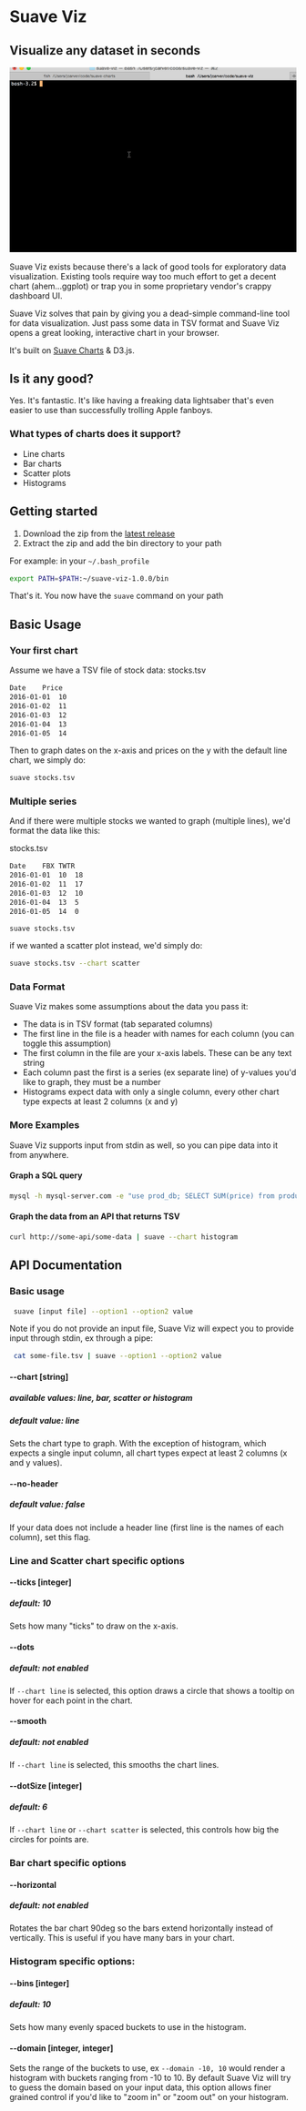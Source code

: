 # Suave Viz

## Visualize any dataset in seconds

![example](https://raw.githubusercontent.com/jcarver989/suave-viz/master/suave-viz.gif)

Suave Viz exists because there's a lack of good tools for exploratory data visualization. Existing tools require way too much effort to get a decent chart (ahem...ggplot) or trap you in some proprietary vendor's crappy dashboard UI.

Suave Viz solves that pain by giving you a dead-simple command-line tool for data visualization. Just pass some data in TSV format and Suave Viz opens a great looking, interactive chart in your browser. 


It's built on [Suave Charts](http://suavecharts.com) & D3.js.

## Is it any good?

Yes. It's fantastic. It's like having a freaking data lightsaber that's even easier to use than successfully trolling Apple fanboys. 

### What types of charts does it support?

- Line charts
- Bar charts
- Scatter plots
- Histograms

## Getting started

1. Download the zip from the [latest release](https://github.com/jcarver989/suave-viz/releases)
2. Extract the zip and add the bin directory to your path

For example: in your `~/.bash_profile`
```bash
export PATH=$PATH:~/suave-viz-1.0.0/bin
```
That's it. You now have the `suave` command on your path

## Basic Usage

### Your first chart
Assume we have a TSV file of stock data: stocks.tsv
```
Date	Price
2016-01-01	10
2016-01-02	11
2016-01-03	12
2016-01-04	13
2016-01-05	14
```

Then to graph dates on the x-axis and prices on the y with the default line chart, we simply do:

```bash
suave stocks.tsv 
```

### Multiple series 
And if there were multiple stocks we wanted to graph (multiple lines), we'd format the data like this:

stocks.tsv
```
Date	FBX	TWTR
2016-01-01	10	18
2016-01-02	11	17
2016-01-03	12	10
2016-01-04	13	5
2016-01-05	14	0
```

```
suave stocks.tsv
```

if we wanted a scatter plot instead, we'd simply do:
```bash
suave stocks.tsv --chart scatter
```

### Data Format
Suave Viz makes some assumptions about the data you pass it: 

- The data is in TSV format (tab separated columns) 
- The first line in the file is a header with names for each column (you can toggle this assumption)
- The first column in the file are your x-axis labels. These can be any text string
- Each column past the first is a series (ex separate line) of y-values you'd like to graph, they must be a number
- Histograms expect data with only a single column, every other chart type expects at least 2 columns (x and y)

### More Examples
Suave Viz supports input from stdin as well, so you can pipe data into it from anywhere.

#### Graph a SQL query

```bash
mysql -h mysql-server.com -e "use prod_db; SELECT SUM(price) from product_sales GROUP BY day;" | suave --chart bar
```

#### Graph the data from an API that returns TSV
```bash
curl http://some-api/some-data | suave --chart histogram 
```

## API Documentation

### Basic usage
```bash
 suave [input file] --option1 --option2 value
```

Note if you do not provide an input file, Suave Viz will expect you to provide input through stdin, ex through a pipe:

```bash
 cat some-file.tsv | suave --option1 --option2 value
```

#### --chart [string]
##### available values: line, bar, scatter or histogram
##### default value: line
Sets the chart type to graph. With the exception of histogram, which expects a single input column, all chart types expect at least 2 columns (x and y values).

#### --no-header
##### default value: false
If your data does not include a header line (first line is the names of each column), set this flag.

### Line and Scatter chart specific options

#### --ticks [integer]
##### default: 10
Sets how many "ticks" to draw on the x-axis.

#### --dots
##### default: not enabled
If `--chart line` is selected, this option draws a circle that shows a tooltip on hover for each point in the chart.

#### --smooth
##### default: not enabled
If `--chart line` is selected, this smooths the chart lines. 

#### --dotSize [integer]
##### default: 6
If `--chart line` or `--chart scatter` is selected, this controls how big the circles for points are. 

### Bar chart specific options

#### --horizontal
##### default: not enabled
Rotates the bar chart 90deg so the bars extend horizontally instead of vertically. This is useful if you have many bars in your chart. 

### Histogram specific options:

#### --bins [integer]
##### default: 10
Sets how many evenly spaced buckets to use in the histogram. 

#### --domain [integer, integer]
Sets the range of the buckets to use, ex `--domain -10, 10` would render a histogram with buckets ranging from -10 to 10. By default Suave Viz will try to guess the domain based on your input data, this option allows finer grained control if you'd like to "zoom in" or "zoom out" on your histogram.  
